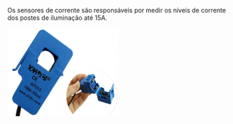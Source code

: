 Os sensores de corrente são responsáveis por medir os níveis de corrente dos postes de iluminação até 15A.

<img src="/hardware_utilizado/Sensor de corrente/sensor de corrente.png" width="250" height="200">

